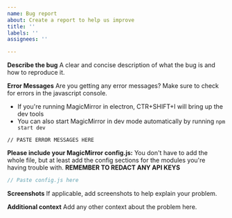 ```yaml
---
name: Bug report
about: Create a report to help us improve
title: ''
labels: ''
assignees: ''

---
```


**Describe the bug**
A clear and concise description of what the bug is and how to reproduce it.

**Error Messages**
Are you getting any error messages? Make sure to check for errors in the javascript console.
- If you're running MagicMirror in electron, CTR+SHIFT+I will bring up the dev tools
- You can also start MagicMirror in dev mode automatically by running `npm start dev`

````
// PASTE ERROR MESSAGES HERE
````

**Please include your MagicMirror config.js:**
You don't have to add the whole file, but at least add the config sections for the modules you're having trouble with. **REMEMBER TO REDACT ANY API KEYS**

````javascript
// Paste config.js here
````

**Screenshots**
If applicable, add screenshots to help explain your problem.

**Additional context**
Add any other context about the problem here.
